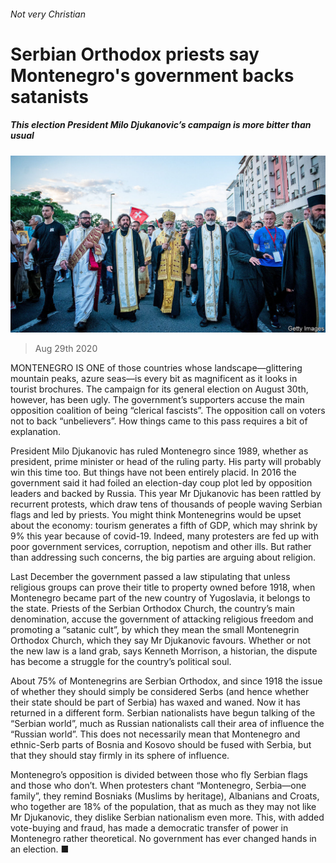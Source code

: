 ###### Not very Christian

# Serbian Orthodox priests say Montenegro's government backs satanists 

##### This election President Milo Djukanovic’s campaign is more bitter than usual 

![image](images/20200829_EUP005_1.jpg) 

> Aug 29th 2020 

MONTENEGRO IS ONE of those countries whose landscape—glittering mountain peaks, azure seas—is every bit as magnificent as it looks in tourist brochures. The campaign for its general election on August 30th, however, has been ugly. The government’s supporters accuse the main opposition coalition of being “clerical fascists”. The opposition call on voters not to back “unbelievers”. How things came to this pass requires a bit of explanation.

President Milo Djukanovic has ruled Montenegro since 1989, whether as president, prime minister or head of the ruling party. His party will probably win this time too. But things have not been entirely placid. In 2016 the government said it had foiled an election-day coup plot led by opposition leaders and backed by Russia. This year Mr Djukanovic has been rattled by recurrent protests, which draw tens of thousands of people waving Serbian flags and led by priests. You might think Montenegrins would be upset about the economy: tourism generates a fifth of GDP, which may shrink by 9% this year because of covid-19. Indeed, many protesters are fed up with poor government services, corruption, nepotism and other ills. But rather than addressing such concerns, the big parties are arguing about religion.


Last December the government passed a law stipulating that unless religious groups can prove their title to property owned before 1918, when Montenegro became part of the new country of Yugoslavia, it belongs to the state. Priests of the Serbian Orthodox Church, the country’s main denomination, accuse the government of attacking religious freedom and promoting a “satanic cult”, by which they mean the small Montenegrin Orthodox Church, which they say Mr Djukanovic favours. Whether or not the new law is a land grab, says Kenneth Morrison, a historian, the dispute has become a struggle for the country’s political soul.

About 75% of Montenegrins are Serbian Orthodox, and since 1918 the issue of whether they should simply be considered Serbs (and hence whether their state should be part of Serbia) has waxed and waned. Now it has returned in a different form. Serbian nationalists have begun talking of the “Serbian world”, much as Russian nationalists call their area of influence the “Russian world”. This does not necessarily mean that Montenegro and ethnic-Serb parts of Bosnia and Kosovo should be fused with Serbia, but that they should stay firmly in its sphere of influence.

Montenegro’s opposition is divided between those who fly Serbian flags and those who don’t. When protesters chant “Montenegro, Serbia—one family”, they remind Bosniaks (Muslims by heritage), Albanians and Croats, who together are 18% of the population, that as much as they may not like Mr Djukanovic, they dislike Serbian nationalism even more. This, with added vote-buying and fraud, has made a democratic transfer of power in Montenegro rather theoretical. No government has ever changed hands in an election. ■

